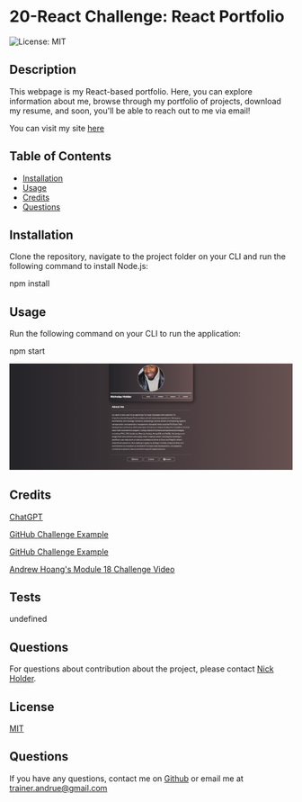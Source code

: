   # 20-React Challenge: React Portfolio

![License: MIT](https://img.shields.io/badge/License-MIT-yellow.svg)

## Description

This webpage is my React-based portfolio. Here, you can explore information about me, browse through my portfolio of projects, download my resume, and soon, you'll be able to reach out to me via email!

You can visit my site [here](https://nix-portfolio.netlify.app//)

## Table of Contents
  - [Installation](#installation)
  - [Usage](#usage)
  - [Credits](#credits)
  - [Questions](#questions)

## Installation
Clone the repository, navigate to the project folder on your CLI and run the following command to install Node.js:

npm install

## Usage
Run the following command on your CLI to run the application:

npm start

![Screenshot](image.png)

## Credits

[ChatGPT](https://chat.openai.com/c/278de262-3dcf-4162-a009-1e6f5d8d8acd)

[GitHub Challenge Example](https://github.com/njthanhtrang/18.-NoSQL-Challenge-Social-Network-API)
  
[GitHub Challenge Example](https://github.com/Grunt395/Module-18-Challenge)
  
  [Andrew Hoang's Module 18 Challenge Video](https://zoom.us/rec/play/u1ASslllh6Nd1g1aZtE148HTyL2xwggpGZQGcjV0Tkodqaj3xgNC2RYrEuJ_Ho8b-uR7hOR6WbCZkmhQ.CNKoBLqMYRrY2hIE?continueMode=true)

  ## Tests
  undefined

  ## Questions
  For questions about contribution about the project, please contact [Nick Holder](mailto:ngholder@hotmail.com).

 ## License
 [MIT](https://opensource.org/licenses/MIT)

  ## Questions
  If you have any questions, contact me on [Github](https://github.com/AndrueGage/) or email me at trainer.andrue@gmail.com
